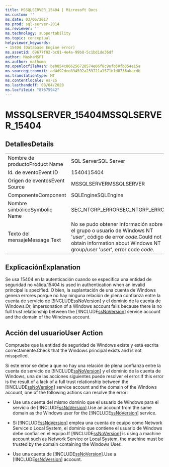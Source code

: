 ```yaml
---
title: MSSQLSERVER_15404 | Microsoft Docs
ms.custom: ''
ms.date: 03/06/2017
ms.prod: sql-server-2014
ms.reviewer: ''
ms.technology: supportability
ms.topic: conceptual
helpviewer_keywords:
- 15404 (Database Engine error)
ms.assetid: 69677f02-bc81-4e4a-99b8-5c1bd1de36df
author: MashaMSFT
ms.author: mathoma
ms.openlocfilehash: beb854c866256728574e06f8c9efb50fb354e15a
ms.sourcegitcommit: ad4d92dce894592a259721a1571b1d8736abacdb
ms.translationtype: MT
ms.contentlocale: es-ES
ms.lasthandoff: 08/04/2020
ms.locfileid: "87675942"
---
```

# <a name="mssqlserver_15404"></a><span data-ttu-id="a7353-102">MSSQLSERVER_15404</span><span class="sxs-lookup"><span data-stu-id="a7353-102">MSSQLSERVER_15404</span></span>
    
## <a name="details"></a><span data-ttu-id="a7353-103">Detalles</span><span class="sxs-lookup"><span data-stu-id="a7353-103">Details</span></span>  
  
|||  
|-|-|  
|<span data-ttu-id="a7353-104">Nombre de producto</span><span class="sxs-lookup"><span data-stu-id="a7353-104">Product Name</span></span>|<span data-ttu-id="a7353-105">SQL Server</span><span class="sxs-lookup"><span data-stu-id="a7353-105">SQL Server</span></span>|  
|<span data-ttu-id="a7353-106">Id. de evento</span><span class="sxs-lookup"><span data-stu-id="a7353-106">Event ID</span></span>|<span data-ttu-id="a7353-107">15404</span><span class="sxs-lookup"><span data-stu-id="a7353-107">15404</span></span>|  
|<span data-ttu-id="a7353-108">Origen de eventos</span><span class="sxs-lookup"><span data-stu-id="a7353-108">Event Source</span></span>|<span data-ttu-id="a7353-109">MSSQLSERVER</span><span class="sxs-lookup"><span data-stu-id="a7353-109">MSSQLSERVER</span></span>|  
|<span data-ttu-id="a7353-110">Componente</span><span class="sxs-lookup"><span data-stu-id="a7353-110">Component</span></span>|<span data-ttu-id="a7353-111">SQLEngine</span><span class="sxs-lookup"><span data-stu-id="a7353-111">SQLEngine</span></span>|  
|<span data-ttu-id="a7353-112">Nombre simbólico</span><span class="sxs-lookup"><span data-stu-id="a7353-112">Symbolic Name</span></span>|<span data-ttu-id="a7353-113">SEC_NTGRP_ERROR</span><span class="sxs-lookup"><span data-stu-id="a7353-113">SEC_NTGRP_ERROR</span></span>|  
|<span data-ttu-id="a7353-114">Texto del mensaje</span><span class="sxs-lookup"><span data-stu-id="a7353-114">Message Text</span></span>|<span data-ttu-id="a7353-115">No se pudo obtener información sobre el grupo o usuario de Windows NT '*user*', código de error *code*.</span><span class="sxs-lookup"><span data-stu-id="a7353-115">Could not obtain information about Windows NT group/user '*user*', error code *code*.</span></span>|  
  
## <a name="explanation"></a><span data-ttu-id="a7353-116">Explicación</span><span class="sxs-lookup"><span data-stu-id="a7353-116">Explanation</span></span>  
 <span data-ttu-id="a7353-117">Se usa 15404 en la autenticación cuando se especifica una entidad de seguridad no válida.</span><span class="sxs-lookup"><span data-stu-id="a7353-117">15404 is used in authentication when an invalid principal is specified.</span></span> <span data-ttu-id="a7353-118">O bien, la suplantación de una cuenta de Windows genera errores porque no hay ninguna relación de plena confianza entre la cuenta de servicio de [!INCLUDE[ssNoVersion](../../includes/ssnoversion-md.md)] y el dominio de la cuenta de Windows.</span><span class="sxs-lookup"><span data-stu-id="a7353-118">Or, impersonation of a Windows account fails because there is no full trust relationship between the [!INCLUDE[ssNoVersion](../../includes/ssnoversion-md.md)] service account and the domain of the Windows account.</span></span>  
  
## <a name="user-action"></a><span data-ttu-id="a7353-119">Acción del usuario</span><span class="sxs-lookup"><span data-stu-id="a7353-119">User Action</span></span>  
 <span data-ttu-id="a7353-120">Compruebe que la entidad de seguridad de Windows existe y está escrita correctamente.</span><span class="sxs-lookup"><span data-stu-id="a7353-120">Check that the Windows principal exists and is not misspelled.</span></span>  
  
 <span data-ttu-id="a7353-121">Si este error se debe a que no hay una relación de plena confianza entre la cuenta de servicio de [!INCLUDE[ssNoVersion](../../includes/ssnoversion-md.md)] y el dominio de la cuenta de Windows, una de las acciones siguientes puede resolver el error:</span><span class="sxs-lookup"><span data-stu-id="a7353-121">If this error is the result of a lack of a full trust relationship between the [!INCLUDE[ssNoVersion](../../includes/ssnoversion-md.md)] service account and the domain of the Windows account, one of the following actions can resolve the error:</span></span>  
  
-   <span data-ttu-id="a7353-122">Use una cuenta del mismo dominio que el usuario de Windows para el servicio de [!INCLUDE[ssNoVersion](../../includes/ssnoversion-md.md)].</span><span class="sxs-lookup"><span data-stu-id="a7353-122">Use an account from the same domain as the Windows user for the [!INCLUDE[ssNoVersion](../../includes/ssnoversion-md.md)] service.</span></span>  
  
-   <span data-ttu-id="a7353-123">Si [!INCLUDE[ssNoVersion](../../includes/ssnoversion-md.md)] emplea una cuenta de equipo como Network Service o Local System, el dominio que contiene el usuario de Windows debe confiar en el equipo.</span><span class="sxs-lookup"><span data-stu-id="a7353-123">If [!INCLUDE[ssNoVersion](../../includes/ssnoversion-md.md)] is using a machine account such as Network Service or Local System, the machine must be trusted by the domain containing the Windows User.</span></span>  
  
-   <span data-ttu-id="a7353-124">Use una cuenta de [!INCLUDE[ssNoVersion](../../includes/ssnoversion-md.md)].</span><span class="sxs-lookup"><span data-stu-id="a7353-124">Use a [!INCLUDE[ssNoVersion](../../includes/ssnoversion-md.md)] account.</span></span>  
  
  
